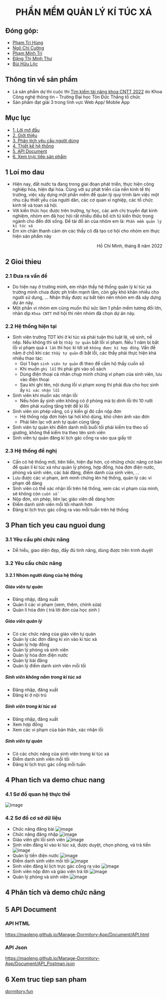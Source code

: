 <h1 align="center">PHẦN MỀM QUẢN LÝ KÍ TÚC XÁ</h1>

## Đóng góp: 
- [Phạm Trí Hùng](https://github.com/Kuroo-nekoo)
- [Ngô Chí Cường](https://github.com/OhJiKang)
- [Phạm Minh Trí](https://github.com/tripm1405)
- [Đặng Thị Minh Thư](https://github.com/alexid-id)
- [Bùi Hữu Lộc](https://github.com/maoleng)

## Thông tin về sản phẩm
- Là sản phẩm dự thi cuộc thi [Tìm kiếm tài năng khoa CNTT 2022](https://it.tdtu.edu.vn/vong-chung-ket-va-le-tong-ket-trao-giai-it-got-talent-2022) do Khoa Công nghệ thông tin – Trường Đại học Tôn Đức Thắng tổ chức
- Sản phẩm đạt giải 3 trong lĩnh vực Web App/ Mobile App

## Mục lục
- [1. Lời mở đầu](#1-Loi-mo-dau)
- [2. Giới thiệu](#2-Gioi-thieu)
- [3. Phân tích yêu cầu người dùng](#3-Phan-tich-yeu-cau-nguoi-dung)
- [4. Thiết kế hệ thống](#4-Phan-tich-va-demo-chuc-nang)
- [5. API Document](#5-API-Document)
- [6. Xem trực tiếp sản phẩm](#6-Xem-truc-tiep-san-pham)

## 1 Loi mo dau
- Hiện nay, đất nước ta đang trong giai đoạn phát triển, thực hiện công nghiệp hóa, hiện đại hóa. Cùng với sự phát triển của nền kinh tế thị trường, việc xây dựng một phần mềm để quản lý quy trình làm việc một nhu cầu thiết yếu của người dân, các cơ quan xí nghiệp, các tổ chức kinh tế và toan xã hội.
- Với kiến thức học được trên trường, tự học, các anh chị truyền đạt kinh nghiệm, nhóm em đã học hỏi rất nhiều điều bổ ích từ kiến thức trong ngành cho đến đời sống. Đề tài đồ án của nhôm em là: `Phần mềm quản lý kí túc xá`
- Em xin chân thanh cảm ơn các thầy cô đã tạo cơ hội cho nhóm em thực hiện sản phẩm này
<p align="right">Hồ Chí Minh, tháng 8 năm 2022</p>

## 2 Gioi thieu

### 2.1 Đưa ra vấn đề
- Do hiện nay ở trường mình, em nhận thấy hệ thống quản lý kí túc xá trường mình chưa được ph triển mạnh lắm, còn gây khó khăn nhiều cho người sử dụng, ... Nhận thấy được sự bất tiện nên nhóm em đã xây dựng dự án này.
- Một phần vì nhóm em cũng muốn thử sức làm 1 phần mềm tương đối lớn, nhân dịp `Khoa CNTT` mở hội thi nên nhóm đã chọn dự án này.

### 2.2 Hệ thống hiện tại
- Sinh viên trường TDT khi ở kí túc xá phải tuân thủ luật lệ, vệ sinh, nề nếp. Nếu không thì sẽ bị `thầy tự quản` bắt lỗi vi phạm. Nếu 1 năm bị bắt lỗi vi phạm quá `4 lần` thì học kì tới sẽ `không được kí hợp đồng`. Vấn đề nằm ở chỗ khi các `thầy tự quản` đi bắt lỗi, các thầy phải thực hiện khá nhiều thao tác:
  - Gọi 1 bạn `sinh viên tự quản` đi theo để cầm hộ thầy cuốn sổ
  - Khi muốn `ghi lỗi` thì phải ghi vào sổ sách
  - Dùng điện thoại cá nhân chụp minh chứng vi phạm của sinh viên, lưu vào điện thoại
  - Sau khi ghi tên, nội dung lỗi vi phạm xong thì phải đưa cho học sinh ấy `kí xác nhận lỗi`
- Sinh viên khi muốn xác nhận lỗi
  - Nếu hôm ấy sinh viên không có ở phòng mà bị dính lỗi thì 10 rưỡi đêm phải xuống tầng trệt để kí lỗi
- Sinh viên xin phép vắng, có ý kiến gì đó cần nộp đơn
  - Hệ thống nộp đơn hiện tại hơi khó dùng, khó chèn ảnh vào đơn
  - Phải liên lạc với anh tự quản cùng tầng
- Sinh viên tự quản khi điểm danh mỗi buổi tối phải kiểm tra theo số giường, không thể kiểm tra theo tên sinh viên
- Sinh viên tự quản đăng kí lịch gác cổng ra vào qua giấy tờ


### 2.3 Hệ thống đề nghị
- Cần có hệ thống mới, tiên tiến, hiện đại hơn, có những chức năng cơ bản để quản lí kí túc xá như quản lý phòng, hợp đồng, hóa đơn điện nước, phòng và sinh viên, các bài đăng, điểm danh của sinh viên, ...
- Lưu được các vi phạm, ảnh minh chứng lên hệ thống, quản lý các vi phạm dễ dàng
- Sinh viên có thể xác nhận lỗi trên hệ thống, xem các vi phạm của mình, sẽ không còn `cuốn sổ`
- Nộp đơn, xin phép, liên lạc giáo viên dễ dàng hơn
- Điểm danh sinh viên mỗi tối nhanh hơn
- Đăng kí lịch trực gác cổng ra vào mỗi tuần trên hệ thống

## 3 Phan tich yeu cau nguoi dung

### 3.1 Yêu cầu phi chức năng
- Dễ hiểu, giao diện đẹp, đầy đủ tinh năng, dùng được trên trinh duyệt

### 3.2 Yêu cầu chức năng

#### 3.2.1 Nhóm người dùng của hệ thống

##### Giáo viên tự quản
- Đăng nhập, đăng xuất
-	Quản lí các vi phạm (xem, thêm, chỉnh sửa)
-	Quản lí hóa đơn ( trả lời đơn của học sinh )

##### Giáo viên quản lý
- Có các chức năng của giáo viên tự quản
- Quản lý các đơn đăng kí xin vào kí túc xá
- Quản lý hơp đồng
- Quản lý phòng và sinh viên
- Quản lý hóa đơn điện nước
- Quản lý bài đăng
- Quản lý điểm danh sinh viên mỗi tối

##### Sinh viên không nằm trong kí túc xá
- Đăng nhập, đăng xuất
- Đăng kí ở nội trú

##### Sinh viên trong kí túc xá
- Đăng nhập, đăng xuất
- Xem hợp đồng
- Xem các vi phạm của bản thân, xác nhận lỗi

##### Sinh viên tự quản
- Có các chức năng của sinh viên trong kí túc xá
- Điểm danh sinh viên mỗi tối
- Đăng kí lịch trực gác cổng mỗi tuần

## 4 Phan tich va demo chuc nang

### 4.1 Sơ đồ quan hệ thực thể
![image](https://user-images.githubusercontent.com/91431461/184504835-f1c9b8fc-e9a0-4f67-a0d8-a692bf1d4b50.png)

### 4.2 Sơ đồ cơ sở dữ liệu
- Chức năng đăng bài
![image](https://user-images.githubusercontent.com/91431461/184504449-577cd871-1891-4a3e-94f4-e57aff2ced4e.png)
- Chức năng đăng nhập
![image](https://user-images.githubusercontent.com/91431461/184504472-81b24a10-a0ed-4d98-87b0-c6d4d0b6d078.png)
- Giáo viên ghi lỗi sinh viên
![image](https://user-images.githubusercontent.com/91431461/184504497-70deb0b9-16ae-4c10-b968-8ea16149169f.png)
- Sinh viên đăng kí vào kí túc xá, được duyệt, chọn phòng, và trả tiền
![image](https://user-images.githubusercontent.com/91431461/184504575-734edaba-f0e8-4bd1-8742-522beee1d6ad.png)
- Quản lý tiền điện nước
![image](https://user-images.githubusercontent.com/91431461/184504594-9d375ff7-68cd-4eb7-9301-fcc111482efc.png)
- Điểm danh sinh viên mỗi tối
![image](https://user-images.githubusercontent.com/91431461/184504665-31a8f16c-621c-4608-b374-d1213d9f7a90.png)
- Sinh viên đăng kí lịch trực gác cổng ra vào
![image](https://user-images.githubusercontent.com/91431461/184504697-4ede3b65-b20b-4f4b-bf3e-3d55fdaee79e.png)
- Sinh viên nộp đơn và giáo viên trả lời
![image](https://user-images.githubusercontent.com/91431461/184504765-ed8a3a4e-1817-4c62-840e-0b68281cfa5b.png)
- Quản lý phòng và sinh viên
![image](https://user-images.githubusercontent.com/91431461/184504827-6d05f97f-f561-432e-9cc2-aaab5140b8a6.png)

## 4 Phân tích và demo chức năng

## 5 API Document
### API HTML
https://maoleng.github.io/Manage-Dormitory-App/Document/API.html
### API Json
https://maoleng.github.io/Manage-Dormitory-App/Document/API_Postman.json

## 6 Xem truc tiep san pham
[dormitory.fun](https://dormitory.fun)
